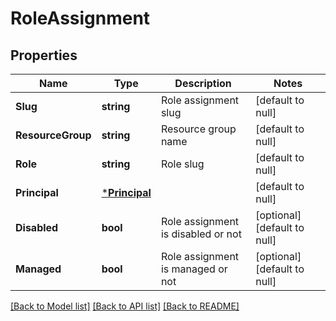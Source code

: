 # RoleAssignment

## Properties
Name | Type | Description | Notes
------------ | ------------- | ------------- | -------------
**Slug** | **string** | Role assignment slug | [default to null]
**ResourceGroup** | **string** | Resource group name | [default to null]
**Role** | **string** | Role slug | [default to null]
**Principal** | [***Principal**](Principal.md) |  | [default to null]
**Disabled** | **bool** | Role assignment is disabled or not | [optional] [default to null]
**Managed** | **bool** | Role assignment is managed or not | [optional] [default to null]

[[Back to Model list]](../README.md#documentation-for-models) [[Back to API list]](../README.md#documentation-for-api-endpoints) [[Back to README]](../README.md)

